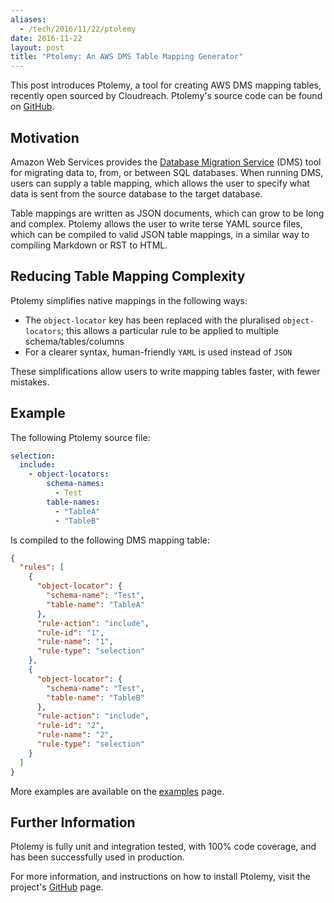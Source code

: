 ```yaml
---
aliases:
  - /tech/2016/11/22/ptolemy
date: 2016-11-22
layout: post
title: "Ptolemy: An AWS DMS Table Mapping Generator"
---
```


This post introduces Ptolemy, a tool for creating AWS DMS mapping tables,
recently open sourced by Cloudreach. Ptolemy's source code can be found on
[GitHub](https://github.com/cloudreach/ptolemy).

## Motivation

Amazon Web Services provides the
[Database Migration Service](https://aws.amazon.com/documentation/dms/) (DMS)
tool for migrating data to, from, or between SQL databases. When running DMS,
users can supply a table mapping, which allows the user to specify what data is
sent from the source database to the target database.

Table mappings are written as JSON documents, which can grow to be long and
complex. Ptolemy allows the user to write terse YAML source files, which can be
compiled to valid JSON table mappings, in a similar way to compiling Markdown or
RST to HTML.

## Reducing Table Mapping Complexity

Ptolemy simplifies native mappings in the following ways:

- The `object-locator` key has been replaced with the pluralised
  `object-locators`; this allows a particular rule to be applied to multiple
  schema/tables/columns
- For a clearer syntax, human-friendly `YAML` is used instead of `JSON`

These simplifications allow users to write mapping tables faster, with fewer
mistakes.

## Example

The following Ptolemy source file:

```yaml
selection:
  include:
    - object-locators:
        schema-names:
          - Test
        table-names:
          - "TableA"
          - "TableB"
```

Is compiled to the following DMS mapping table:

```json
{
  "rules": [
    {
      "object-locator": {
        "schema-name": "Test",
        "table-name": "TableA"
      },
      "rule-action": "include",
      "rule-id": "1",
      "rule-name": "1",
      "rule-type": "selection"
    },
    {
      "object-locator": {
        "schema-name": "Test",
        "table-name": "TableB"
      },
      "rule-action": "include",
      "rule-id": "2",
      "rule-name": "2",
      "rule-type": "selection"
    }
  ]
}
```

More examples are available on the
[examples](https://github.com/cloudreach/ptolemy/tree/master/examples) page.

## Further Information

Ptolemy is fully unit and integration tested, with 100% code coverage, and has
been successfully used in production.

For more information, and instructions on how to install Ptolemy, visit the
project's [GitHub](https://github.com/cloudreach/ptolemy) page.
